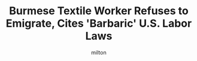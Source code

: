 ---
layout: post
title: "Burmese Textile Worker Refuses to Emigrate, Cites 'Barbaric' U.S. Labor Laws"
author: milton
categories: [ ]
image: assets/images/CHOAM.jpg
featured: false
hidden: true
---